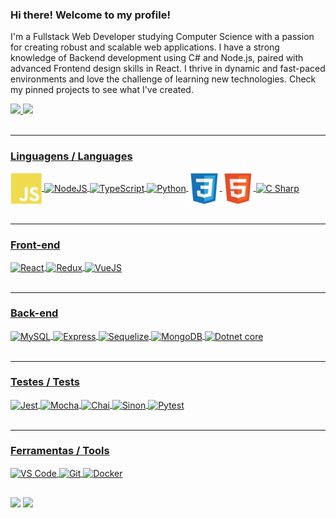 ### Hi there! Welcome to my profile!

I'm a Fullstack Web Developer studying Computer Science with a passion for creating robust and scalable web applications. I have a strong knowledge of Backend development using C# and Node.js, paired with advanced Frontend design skills in React. I thrive in dynamic and fast-paced environments and love the challenge of learning new technologies. Check my pinned projects to see what I've created.

<div>
  <a href="https://github.com/brendon-lopes">
  <img height="165em" src="https://github-readme-stats-git-masterrstaa-rickstaa.vercel.app/api?username=brendon-lopes&show_icons=true&theme=radical&include_all_commits=true&count_private=true"/>
  <img height="165em" src="https://github-readme-stats-git-masterrstaa-rickstaa.vercel.app/api/top-langs/?username=brendon-lopes&layout=compact&langs_count=7&theme=radical"/>
</div>

<div style="display: inline_block"><br>
  <hr/>
  <h3> Linguagens / Languages </h3>
  <img align="center" alt="JS" height="50" src="https://raw.githubusercontent.com/devicons/devicon/master/icons/javascript/javascript-plain.svg">
  <img align="center" alt="NodeJS" height="55" src="https://cdn.jsdelivr.net/gh/devicons/devicon/icons/nodejs/nodejs-original.svg">
  <img align="center" alt="TypeScript" height="50" src="https://cdn.jsdelivr.net/gh/devicons/devicon/icons/typescript/typescript-original.svg">
  <img align="center" alt="Python" height="55" src="https://cdn.jsdelivr.net/gh/devicons/devicon/icons/python/python-original.svg">
  <img align="center" alt="CSS" height="50" src="https://raw.githubusercontent.com/devicons/devicon/master/icons/css3/css3-original.svg">
  <img align="center" alt="HTML" height="50" src="https://raw.githubusercontent.com/devicons/devicon/master/icons/html5/html5-original.svg">
  <img align="center" alt="C Sharp" height="50" src="https://cdn.jsdelivr.net/gh/devicons/devicon/icons/csharp/csharp-original.svg" />
</div>

<div style="display: inline_block"><br>
  <hr/>
  <h3> Front-end </h3>
  <img align="center" alt="React" height="50" src="https://cdn.jsdelivr.net/gh/devicons/devicon/icons/react/react-original.svg">
  <img align="center" alt="Redux" height="50" src="https://cdn.jsdelivr.net/gh/devicons/devicon/icons/redux/redux-original.svg">
  <img align="center" alt="VueJS" height="50" src="https://cdn.jsdelivr.net/gh/devicons/devicon/icons/vuejs/vuejs-original-wordmark.svg" />
</div>

<div style="display: inline_block"><br>
  <hr/>
  <h3> Back-end </h3>
  <img align="center" alt="MySQL" height="75" src="https://cdn.jsdelivr.net/gh/devicons/devicon/icons/mysql/mysql-original-wordmark.svg">
  <img align="center" alt="Express" height="55" src="https://cdn.jsdelivr.net/gh/devicons/devicon/icons/express/express-original.svg">
  <img align="center" alt="Sequelize" height="55" src="https://cdn.jsdelivr.net/gh/devicons/devicon/icons/sequelize/sequelize-original.svg"/>
  <img align="center" alt="MongoDB" height="65" src="https://cdn.jsdelivr.net/gh/devicons/devicon/icons/mongodb/mongodb-original-wordmark.svg"/>
  <img align="center" alt="Dotnet core" height="65" src="https://cdn.jsdelivr.net/gh/devicons/devicon/icons/dotnetcore/dotnetcore-original.svg" />
</div>

<div style="display: inline_block"><br>
  <hr/>
  <h3> Testes / Tests </h3>
  <img align="center" alt="Jest" height="55" src="https://cdn.jsdelivr.net/gh/devicons/devicon/icons/jest/jest-plain.svg" />
  <img align="center" alt="Mocha" height="55" src="https://cdn.jsdelivr.net/gh/devicons/devicon/icons/mocha/mocha-plain.svg">
  <img align="center" alt="Chai" height="55" src="https://avatars.githubusercontent.com/u/1515293?s=280&v=4">
  <img align="center" alt="Sinon" height="55"  src="https://camo.githubusercontent.com/c1d8136cb62cfd03e64b9193b7384fd75804a7b1bd9b8b705b51cc9d99de8fe3/68747470733a2f2f73696e6f6e6a732e6f72672f6173736574732f696d616765732f6c6f676f2e706e67">
  <img align="center" alt="Pytest" height="70" src="https://cdn.jsdelivr.net/gh/devicons/devicon/icons/pytest/pytest-original-wordmark.svg" />
</div>

<div style="display: inline_block"><br>
  <hr/>
  <h3> Ferramentas / Tools </h3>
  <img align="center" alt="VS Code" height="50" src="https://cdn.jsdelivr.net/gh/devicons/devicon/icons/vscode/vscode-original.svg">
  <img align="center" alt="Git" height="80" src="https://cdn.jsdelivr.net/gh/devicons/devicon/icons/git/git-plain-wordmark.svg">
  <img align="center" alt="Docker" height="65" src="https://cdn.jsdelivr.net/gh/devicons/devicon/icons/docker/docker-original.svg">
</div>          

##

<a href="https://www.linkedin.com/in/brendon-lopes/" target="_blank" height="55"><img src="https://img.shields.io/badge/-LinkedIn-%230077B5?style=for-the-badge&logo=linkedin&logoColor=white" target="_blank"></a>
<a href="mailto:brendon.lopes.21@gmail.com" target="_blank" height="55"><img src="https://img.shields.io/badge/Gmail-D14836?style=for-the-badge&logo=gmail&logoColor=white" target="_blank"></a>
